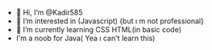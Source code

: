 - 👋 Hi, I’m @Kadir585
- 👀 I’m interested in (Javascript) {but ı m not professional}
- 🌱 I’m currently learning CSS HTML(in basic code)
- I'm a noob for Java( Yea ı can't learn this)


<!---
Kadir585/Kadir585 is a ✨ special ✨ repository because its `README.md` (this file) appears on your GitHub profile.
You can click the Preview link to take a look at your changes.
--->
